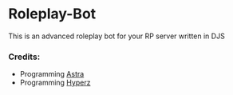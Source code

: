 # Roleplay-Bot
This is an advanced roleplay bot for your RP server written in DJS

### Credits:

- Programming [Astra](https://github.com/AstraWRLD)
- Programming [Hyperz](https://github.com/Itz-Hyperz)
